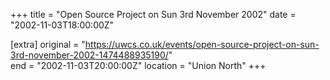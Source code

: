 +++
title = "Open Source Project on Sun 3rd November 2002"
date = "2002-11-03T18:00:00Z"

[extra]
original = "https://uwcs.co.uk/events/open-source-project-on-sun-3rd-november-2002-1474488935190/"    
end = "2002-11-03T20:00:00Z"
location = "Union North"
+++



